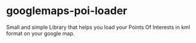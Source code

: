 # googlemaps-poi-loader
Small and simple Library that helps you load your Points Of Interests in kml format on your google map.
